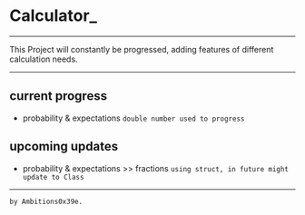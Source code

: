 # Calculator_
---
This Project will constantly be progressed, adding features of different calculation needs.
 
---
## current progress
- probability & expectations
`double number used to progress`

## upcoming updates
- probability & expectations >> fractions
`using struct, in future might update to Class` 
---
`by Ambitions0x39e.`